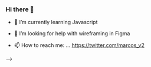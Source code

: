 ### Hi there 👋

<!--
**marcos-v2/marcos-v2** is a ✨ _special_ ✨ repository because its `README.md` (this file) appears on your GitHub profile.

Here are some ideas to get you started:

<!-- - 🔭 I’m currently working on ... -->
- 🌱 I’m currently learning Javascript 
<!-- - 👯 I’m looking to collaborate on ... -->
- 🤔 I’m looking for help with wireframing in Figma
<!-- - 💬 Ask me about ... -->
- 📫 How to reach me: ... https://twitter.com/marcos_v2
<!-- - 😄 Pronouns: ... -->
<!-- - ⚡ Fun fact: ... -->
-->

